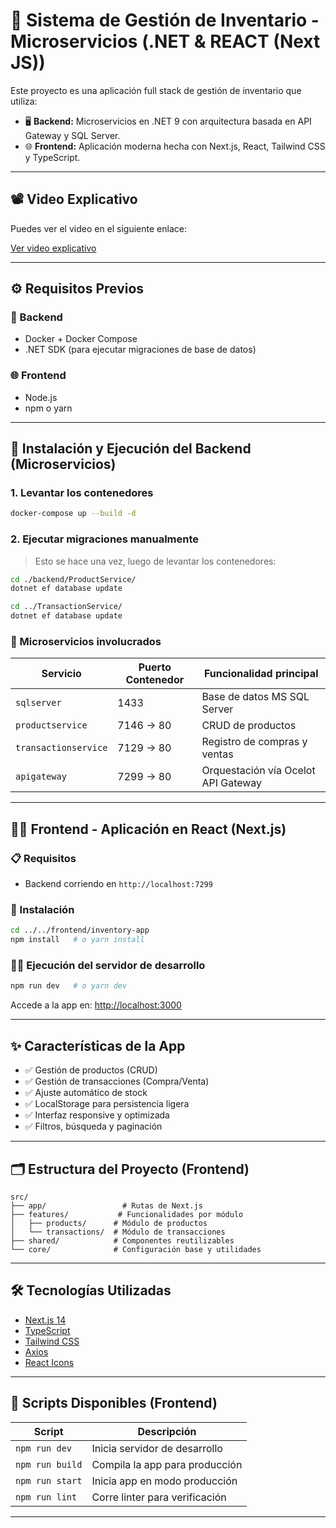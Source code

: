 # 🧩 Sistema de Gestión de Inventario - Microservicios (.NET & REACT (Next JS))

Este proyecto es una aplicación full stack de gestión de inventario que utiliza:

- 🖥️ **Backend:** Microservicios en .NET 9 con arquitectura basada en API Gateway y SQL Server.
- 🌐 **Frontend:** Aplicación moderna hecha con Next.js, React, Tailwind CSS y TypeScript.

---

## 📽️ Video Explicativo

Puedes ver el video en el siguiente enlace:

[Ver video explicativo](https://drive.google.com/file/d/140Ul-0srEKuSV_sP35hJb_-b03dk1Qey/view?usp=sharing)

---

## ⚙️ Requisitos Previos

### 🔧 Backend
- Docker + Docker Compose
- .NET SDK (para ejecutar migraciones de base de datos)

### 🌐 Frontend
- Node.js
- npm o yarn

---

## 🐳 Instalación y Ejecución del Backend (Microservicios)

### 1. Levantar los contenedores
```bash
docker-compose up --build -d
```

### 2. Ejecutar migraciones manualmente

> Esto se hace una vez, luego de levantar los contenedores:

```bash
cd ./backend/ProductService/
dotnet ef database update

cd ../TransactionService/
dotnet ef database update
```

### 🧠 Microservicios involucrados

| Servicio             | Puerto Contenedor | Funcionalidad principal              |
|----------------------|-------------------|-------------------------------------|
| `sqlserver`          | 1433              | Base de datos MS SQL Server         |
| `productservice`     | 7146 → 80         | CRUD de productos                   |
| `transactionservice` | 7129 → 80         | Registro de compras y ventas        |
| `apigateway`         | 7299 → 80         | Orquestación vía Ocelot API Gateway |

---

## 🧑‍💻 Frontend - Aplicación en React (Next.js)

### 📋 Requisitos

- Backend corriendo en `http://localhost:7299`

### 🚀 Instalación

```bash
cd ../../frontend/inventory-app
npm install   # o yarn install
```

### 🏃‍♂️ Ejecución del servidor de desarrollo

```bash
npm run dev   # o yarn dev
```

Accede a la app en: [http://localhost:3000](http://localhost:3000)

---

## ✨ Características de la App

- ✅ Gestión de productos (CRUD)
- ✅ Gestión de transacciones (Compra/Venta)
- ✅ Ajuste automático de stock
- ✅ LocalStorage para persistencia ligera
- ✅ Interfaz responsive y optimizada
- ✅ Filtros, búsqueda y paginación

---

## 🗂️ Estructura del Proyecto (Frontend)

```
src/
├── app/                 # Rutas de Next.js
├── features/           # Funcionalidades por módulo
│   ├── products/      # Módulo de productos
│   └── transactions/  # Módulo de transacciones
├── shared/            # Componentes reutilizables
└── core/              # Configuración base y utilidades
```

---

## 🛠️ Tecnologías Utilizadas

- [Next.js 14](https://nextjs.org/)
- [TypeScript](https://www.typescriptlang.org/)
- [Tailwind CSS](https://tailwindcss.com/)
- [Axios](https://axios-http.com/)
- [React Icons](https://react-icons.github.io/react-icons/)

---

## 📜 Scripts Disponibles (Frontend)

| Script            | Descripción                         |
|------------------|-------------------------------------|
| `npm run dev`     | Inicia servidor de desarrollo      |
| `npm run build`   | Compila la app para producción     |
| `npm run start`   | Inicia app en modo producción      |
| `npm run lint`    | Corre linter para verificación     |

---



